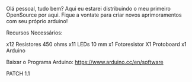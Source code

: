 Olá pessoal, tudo bem?
Aqui eu estarei distribuindo o meu primeiro OpenSource por aqui.
Fique a vontate para criar novos aprimoramentos com seu próprio arduino!

Recursos Necessários:

x12 Resistores 450 ohms
x11 LEDs 10 mm
x1 Fotoresistor
X1 Protoboard
x1 Arduino

Baixar o Programa Arduino: https://www.arduino.cc/en/software


PATCH 1.1
